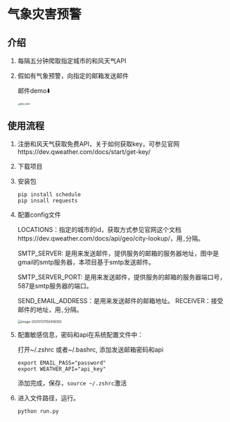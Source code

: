 # 气象灾害预警

## 介绍
1. 每隔五分钟爬取指定城市的和风天气API

2. 假如有气象预警，向指定的邮箱发送邮件

   邮件demo⬇️

   <img src="/Users/stevekong/PycharmProjects/WeatherAlert/README.assets/IMG_5680.PNG" alt="IMG_5680" style="zoom:33%;" />

## 使用流程

1. 注册和风天气获取免费API，关于如何获取key，可参见官网https://dev.qweather.com/docs/start/get-key/

2. 下载项目

3. 安装包

   ```shell
   pip install schedule 
   pip insall requests
   ```

4. 配置config文件

   LOCATIONS：指定的城市的id，获取方式参见官网这个文档https://dev.qweather.com/docs/api/geo/city-lookup/，用`,`分隔。

   SMTP_SERVER: 是用来发送邮件，提供服务的邮箱的服务器地址，图中是gmail的smtp服务器，本项目基于smtp发送邮件。

   SMTP_SERVER_PORT: 是用来发送邮件，提供服务的邮箱的服务器端口号，587是smtp服务器的端口。

   SEND_EMAIL_ADDRESS：是用来发送邮件的邮箱地址。
   RECEIVER：接受邮件的地址，用`,`分隔。

   <img src="/Users/stevekong/PycharmProjects/WeatherAlert/README.assets/image-20210721150456392.png" alt="image-20210721150456392" style="zoom:50%;" />

5. 配置敏感信息，密码和api在系统配置文件中：

   打开~/.zshrc 或者~/.bashrc, 添加发送邮箱密码和api

   ```shell
   export EMAIL_PASS="password"
   export WEATHER_API="api_key"
   ```

   添加完成，保存，`source ~/.zshrc`激活

6. 进入文件路径，运行。

   ```shell
   python run.py
   ```

   